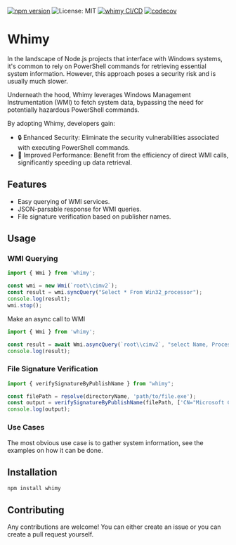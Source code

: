 [![npm version](https://badge.fury.io/js/whimy.svg)](https://badge.fury.io/js/whimy)
![License: MIT](https://img.shields.io/badge/License-MIT-brightgreen.svg)
[![whimy CI/CD](https://github.com/eyepatchSamurAI/whimy/actions/workflows/ci-prod.yml/badge.svg)](https://github.com/eyepatchSamurAI/whimy/actions/workflows/ci-prod.yml)
[![codecov](https://codecov.io/gh/eyepatchSamurAI/whimy/graph/badge.svg?token=WCSPL1LGEF)](https://codecov.io/gh/eyepatchSamurAI/whimy)

# Whimy

In the landscape of Node.js projects that interface with Windows systems, it's common to rely on PowerShell commands for retrieving essential system information. However, this approach poses a security risk and is usually much slower.

Underneath the hood, Whimy leverages Windows Management Instrumentation (WMI) to fetch system data, bypassing the need for potentially hazardous PowerShell commands.

By adopting Whimy, developers gain:

- 🔒 Enhanced Security: Eliminate the security vulnerabilities associated with executing PowerShell commands.
- 🚀 Improved Performance: Benefit from the efficiency of direct WMI calls, significantly speeding up data retrieval.

## Features

- Easy querying of WMI services.
- JSON-parsable response for WMI queries.
- File signature verification based on publisher names.

## Usage

### WMI Querying

```typescript
import { Wmi } from 'whimy';

const wmi = new Wmi(`root\\cimv2`);
const result = wmi.syncQuery("Select * From Win32_processor");
console.log(result);
wmi.stop();
```

Make an async call to WMI
```typescript
import { Wmi } from 'whimy';

const result = await Wmi.asyncQuery(`root\\cimv2`, "select Name, ProcessId from Win32_Process");
console.log(result);
```

### File Signature Verification

```typescript
import { verifySignatureByPublishName } from "whimy";

const filePath = resolve(directoryName, 'path/to/file.exe');
const output = verifySignatureByPublishName(filePath, ['CN="Microsoft Corporation",O="Microsoft Corporation",L=Redmond,S=Washington,C=US']);
console.log(output);
```

### Use Cases

The most obvious use case is to gather system information, see the examples on how it can be done.

## Installation

`npm install whimy`

## Contributing

Any contributions are welcome! You can either create an issue or you can create a pull request yourself.
